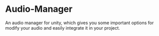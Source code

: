 # Audio-Manager
An audio manager for unity, which gives you some important options for modify your audio and easily integrate it in your project.
